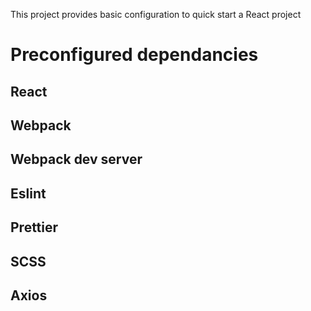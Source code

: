 This project provides basic configuration to quick start a React project

# Preconfigured dependancies
## React
## Webpack
## Webpack dev server
## Eslint
## Prettier
## SCSS
## Axios


